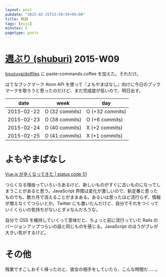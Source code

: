 ```yaml
---
layout: post
pubdate: "2015-02-25T23:59:59+09:00"
title: 無題
tags: [misc]
minutes: 5
pagetype: posts
---
```

# [週ぶり (shuburi)][shuburi] 2015-W09

[bouzuya/dotfiles][] に paste-commands.coffee を加えた。それだけ。

はてなブックマーク Atom API を使って『よもやまばなし』向けに今日のブックマークを取ろうと思ったのだけど、まだ完成度が低いので、明日出す。

date       | week            | day
-----------|-----------------|-----------------
2015-02-22 | O (32 commits)  | O (+32 commits)
2015-02-23 | O (38 commits)  | O (+6 commits)
2015-02-24 | O (40 commits)  | X (+2 commits)
2015-02-25 | O (41 commits)  | X (+1 commits)

# よもやまばなし

[Vue.js が辛くなってきた | status code 51](http://b.hatena.ne.jp/bouzuya/20150225#bookmark-242675013)

つらくなる理由っていろいろあるけど、新しいものがすぐに古いものになってしまうことがあると思う。JavaScript 界隈は変化が激しいので、新定番と思ったものでも、数カ月で消えることがままある。あるいは思ったほど流行らず、情報が増えなくてつらいとか。Twitter にも書いたんだけど、自分でそれをつくっていくくらいの気持ちがないとダメなんだろうな。

自分で OSS を維持していくって意味だと、ちょっと前に流行っていた Rails のバージョンアップつらいの話と同じものを感じる。JavaScript のほうがブレが大きい気がするけど。

# その他

残業ですこしおそく帰ったのと、彼女の相手をしていたら、こんな時間だ……。

[shuburi]: http://shuburi.org
[bouzuya/dotfiles]: https://github.com/bouzuya/dotfiles
